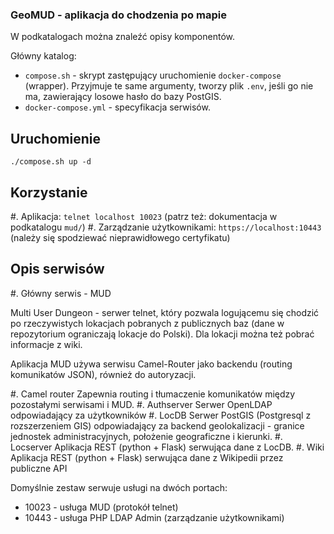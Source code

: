 ### GeoMUD - aplikacja do chodzenia po mapie

W podkatalogach można znaleźć opisy komponentów.

Główny katalog:

 * `compose.sh` - skrypt zastępujący uruchomienie `docker-compose` (wrapper). Przyjmuje te same
   argumenty, tworzy plik `.env`, jeśli go nie ma, zawierający losowe hasło do bazy PostGIS.
 * `docker-compose.yml` - specyfikacja serwisów.

## Uruchomienie

```./compose.sh up -d```

## Korzystanie

#. Aplikacja:
   ```telnet localhost 10023```
    (patrz też: dokumentacja w podkatalogu `mud/`)
#. Zarządzanie użytkownikami: `https://localhost:10443`
   (należy się spodziewać nieprawidłowego certyfikatu)

## Opis serwisów

#. Główny serwis - MUD

Multi User Dungeon - serwer telnet, który pozwala logującemu się chodzić
po rzeczywistych lokacjach pobranych z publicznych baz (dane w repozytorium
ograniczają lokacje do Polski). Dla lokacji można też pobrać informacje z wiki.

Aplikacja MUD używa serwisu Camel-Router jako backendu (routing komunikatów JSON),
również do autoryzacji.

#. Camel router
   Zapewnia routing i tłumaczenie komunikatów między pozostałymi serwisami i MUD.
#. Authserver
   Serwer OpenLDAP odpowiadający za użytkowników
#. LocDB
   Serwer PostGIS (Postgresql z rozszerzeniem GIS) odpowiadający za backend geolokalizacji - granice
   jednostek administracyjnych, położenie geograficzne i kierunki.
#. Locserver
   Aplikacja REST (python + Flask) serwująca dane z LocDB.
#. Wiki
   Aplikacja REST (python + Flask) serwująca dane z Wikipedii przez publiczne API

Domyślnie zestaw serwuje usługi na dwóch portach:

 * 10023 - usługa MUD (protokół telnet)
 * 10443 - usługa PHP LDAP Admin (zarządzanie użytkownikami)
